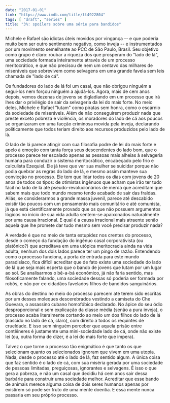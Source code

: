 ```yaml
---
date: "2017-01-01"
link: "https://www.imdb.com/title/tt4922804"
tags: [ "draft", "series" ]
title: "3%: spoilers sobre uma série para bandidos"
---
```

Michele e Rafael são idiotas úteis movidos por vingança -- e que poderia muito bem ser outro sentimento negativo, como inveja -- e instrumentados por um movimento semelhante ao PCC de São Paulo, Brasil. Seu objetivo como grupo é claro: roubar a riqueza dos que prosperam do "lado de lá", uma sociedade formada inteiramente através de um processo meritocrático, e que não precisou de nem um centavo das milhares de miseráveis que sobrevivem como selvagens em uma grande favela sem leis chamada de "lado de cá".

Os fundadores do lado de lá foi um casal, que não obrigou ninguém a segui-los nem forçou ninguém a ajudá-los. Agora, mais de cem anos depois, vemos dezenas de jovens se digladiando em um processo que irá lhes dar o privilégio de sair da selvageria da lei do mais forte. No meio deles, Michele e Rafael "lutam" como piratas sem honra, como o escárnio da sociedade de miseráveis. Além de não conseguirem produzir nada que preste exceto pobreza e violência, os moradores do lado de cá aos poucos se organizaram em uma facção criminosa movida pela inveja, declarando politicamente que todos teriam direito aos recursos produzidos pelo lado de lá.

O lado de lá parece atingir com sua filosofia podre de lei do mais forte e apelo à emoção com tanta força seus descendentes do lado bom, que o processo parece ter escalado apenas as pessoas mais alheias à selvageria humana para conduzir o sistema meritocrático, encabeçado pelo frio e calculista Ezequiel. Ele já teve que ver sua mulher se suicidar porque não podia quebrar as regras do lado de lá, e mesmo assim manteve sua convicção no processo. Ele tem que lidar todos os dias com jovens de 20 anos de todos os tipos: de otimistas ingênuos que acham que irão ter tudo fácil no lado de lá até pseudo-revolucionários de merda que acreditam que sabem mais que todo mundo mesmo tendo acabado de sair das fraldas. Aliás, se considerarmos a grande massa juvenil, parece até descabido existir tão poucos com um pensamento mais comunitário e até comunista, já que está cientificamente provado que os que não possuem argumentos lógicos no início de sua vida adulta sentem-se apaixonados naturalmente por uma causa irracional. E qual é a causa irracional mais atraente senão aquela que lhe promete dar tudo mesmo sem você precisar produzir nada?

A verdade é que no meio de tanta estupidez nos crentes do processo, desde o começo da fundação do ingênuo casal corporativista (ou platônico?) que acreditava em uma utópica meritocracia ainda na vida adulta, nenhum dos dois lados parece ter um pingo de razão. Entendendo como o processo funciona, a porta de entrada para este mundo paradisíaco, fica difícil acreditar que de fato existe uma sociedade do lado de lá que seja mais esperta que o bando de jovens que lutam por um lugar ao sol. Se analisarmos o bê-a-bá econômico, já não faria sentido, mas filosoficamente falando, uma sociedade dessas só poderia ser formada por robôs, e não por ex-cidadãos favelados filhos de bandidos sanguinários.

As obras do destino no meio do processo parecem até terem sido escritas por um desses moleques descerebrados vestindo a camiseta do Che Guevara, o assassino cubano homofóbico declarado. No ápice do seu ódio desproporcional e sem explicação da classe média (senão a pura inveja), o processo acaba literalmente cortando ao meio um dos filhos do lado de lá (nascido no lado de cá, claro), com direito a todos os requintes de crueldade. E isso sem ninguém perceber que aquela prisão entre contêineres é justamente uma mini-sociedade lado de cá, onde não existe lei (ou, outra forma de dizer, é a lei do mais forte que impera).

Talvez o que torne o processo tão enigmático é que tanto os que selecionam quanto os selecionados ignoram que vivem em uma utopia. Nada, desde o processo até o lado de lá, faz sentido algum. A única coisa que faz sentido é o lado de cá, com sua miséria gerada por uma sociedade de pessoas limitadas, preguiçosas, ignorantes e selvagens. É isso o que gera a pobreza, e não um casal que decidiu há cem anos sair dessa barbárie para construir uma sociedade melhor. Acreditar que esse bando de animais merece alguma coisa de dois seres humanos apenas por existirem só pode ser fruto de uma mente doentia. E essa mente nunca passaria em seu próprio processo.
